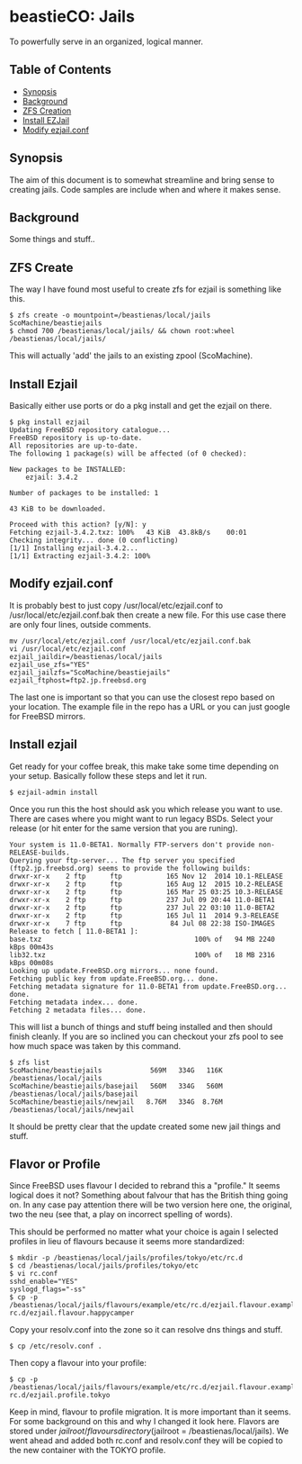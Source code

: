 # beastieCO: Jails
To powerfully serve in an organized, logical manner.
## Table of Contents
- [Synopsis](#synopsis)
- [Background](#background)
- [ZFS Creation](#zfs-create)
- [Install EZJail](#install-ezjail)
- [Modify ezjail.conf](#modify-ezjail.conf)

## Synopsis
The aim of this document is to somewhat streamline and bring sense to creating jails. Code
samples are include when and where it makes sense.
## Background
Some things and stuff..

## ZFS Create
The way I have found most useful to create zfs for ezjail is something like this.

    $ zfs create -o mountpoint=/beastienas/local/jails ScoMachine/beastiejails
    $ chmod 700 /beastienas/local/jails/ && chown root:wheel /beastienas/local/jails/

This will actually 'add' the jails to an existing zpool (ScoMachine). 

## Install Ezjail
Basically either use ports or do a pkg install and get the ezjail on there.

    $ pkg install ezjail
    Updating FreeBSD repository catalogue...
    FreeBSD repository is up-to-date.
    All repositories are up-to-date.
    The following 1 package(s) will be affected (of 0 checked):
    
    New packages to be INSTALLED:
    	ezjail: 3.4.2
    
    Number of packages to be installed: 1
    
    43 KiB to be downloaded.
    
    Proceed with this action? [y/N]: y
    Fetching ezjail-3.4.2.txz: 100%   43 KiB  43.8kB/s    00:01    
    Checking integrity... done (0 conflicting)
    [1/1] Installing ezjail-3.4.2...
    [1/1] Extracting ezjail-3.4.2: 100%

## Modify ezjail.conf
It is probably best to just copy /usr/local/etc/ezjail.conf to /usr/local/etc/ezjail.conf.bak
then create a new file. For this use case there are only four lines, outside comments.

    mv /usr/local/etc/ezjail.conf /usr/local/etc/ezjail.conf.bak
    vi /usr/local/etc/ezjail.conf
    ezjail_jaildir=/beastienas/local/jails
    ezjail_use_zfs="YES"
    ezjail_jailzfs="ScoMachine/beastiejails"
    ezjail_ftphost=ftp2.jp.freebsd.org

The last one is important so that you can use the closest repo based on your location. The 
example file in the repo has a URL or you can just google for FreeBSD mirrors.

## Install ezjail
Get ready for your coffee break, this make take some time depending on your setup. Basically
follow these steps and let it run.

    $ ezjail-admin install

Once you run this the host should ask you which release you want to use. There are cases
where you might want to run legacy BSDs. Select your release (or hit enter for the same
version that you are runing).


    Your system is 11.0-BETA1. Normally FTP-servers don't provide non-RELEASE-builds.
    Querying your ftp-server... The ftp server you specified (ftp2.jp.freebsd.org) seems to provide the following builds:
    drwxr-xr-x    2 ftp      ftp           165 Nov 12  2014 10.1-RELEASE
    drwxr-xr-x    2 ftp      ftp           165 Aug 12  2015 10.2-RELEASE
    drwxr-xr-x    2 ftp      ftp           165 Mar 25 03:25 10.3-RELEASE
    drwxr-xr-x    2 ftp      ftp           237 Jul 09 20:44 11.0-BETA1
    drwxr-xr-x    2 ftp      ftp           237 Jul 22 03:10 11.0-BETA2
    drwxr-xr-x    2 ftp      ftp           165 Jul 11  2014 9.3-RELEASE
    drwxr-xr-x    7 ftp      ftp            84 Jul 08 22:38 ISO-IMAGES
    Release to fetch [ 11.0-BETA1 ]: 
    base.txz                                      100% of   94 MB 2240 kBps 00m43s
    lib32.txz                                     100% of   18 MB 2316 kBps 00m08s
    Looking up update.FreeBSD.org mirrors... none found.
    Fetching public key from update.FreeBSD.org... done.
    Fetching metadata signature for 11.0-BETA1 from update.FreeBSD.org... done.
    Fetching metadata index... done.
    Fetching 2 metadata files... done.

This will list a bunch of things and stuff being installed and then should finish cleanly. If
you are so inclined you can checkout your zfs pool to see how much space was taken by this 
command. 

    $ zfs list
    ScoMachine/beastiejails            569M   334G   116K  /beastienas/local/jails
    ScoMachine/beastiejails/basejail   560M   334G   560M  /beastienas/local/jails/basejail
    ScoMachine/beastiejails/newjail   8.76M   334G  8.76M  /beastienas/local/jails/newjail

It should be pretty clear that the update created some new jail things and stuff.

## Flavor or Profile
Since FreeBSD uses flavour I decided to rebrand this a "profile." It seems logical does it not?
Something about falvour that has the British thing going on. In any case pay attention 
there will be two version here one, the original, two the neu (see that, a play on incorrect
spelling of words). 

This should be performed no matter what your choice is again I selected profiles in lieu
of flavours because it seems more standardized:

    $ mkdir -p /beastienas/local/jails/profiles/tokyo/etc/rc.d
    $ cd /beastienas/local/jails/profiles/tokyo/etc
    $ vi rc.conf
    sshd_enable="YES"
    syslogd_flags="-ss"
    $ cp -p /beastienas/local/jails/flavours/example/etc/rc.d/ezjail.flavour.example rc.d/ezjail.flavour.happycamper

Copy your resolv.conf into the zone so it can resolve dns things and stuff.

    $ cp /etc/resolv.conf .

Then copy a flavour into your profile:

    $ cp -p /beastienas/local/jails/flavours/example/etc/rc.d/ezjail.flavour.example rc.d/ezjail.profile.tokyo

Keep in mind, flavour to profile migration. It is more important than it seems. For some background
on this and why I changed it look here. Flavors are stored under $jailroot/flavours directory ($jailroot = /beastienas/local/jails). 
We went ahead and added both rc.conf and resolv.conf they will be copied to the new container with the TOKYO profile. 


